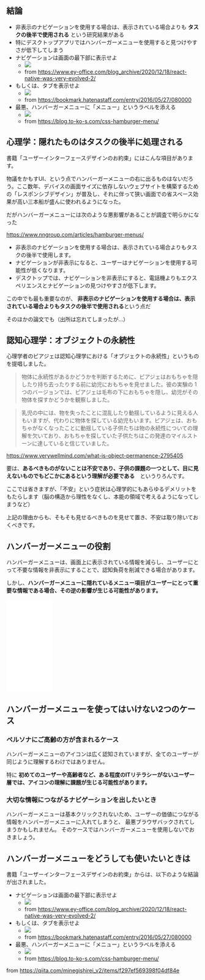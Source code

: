 <!--
title:   ハンバーガーメニューよりもタブを使用せよ！【エンジニアデザイン心理学】
tags:    UI,UX,エンジニア心理学
id:      6aa950ad7b3561e3f82d
private: false
-->
## 結論

- 非表示のナビゲーションを使用する場合は、表示されている場合よりも **タスクの後半で使用される** という研究結果がある
- 特にデスクトップアプリではハンバーガーメニューを使用すると見つけやすさが低下してしまう
- ナビゲーションは画面の最下部に表示せよ
    - <img src="https://www.ey-office.com/images/react_native_jyanken.png">
    - from https://www.ey-office.com/blog_archive/2020/12/18/react-native-was-very-evolved-2/
- もしくは、タブを表示せよ
    - <img src="https://img.f.hatena.ne.jp/images/fotolife/h/hatenabookmark/20160526/20160526182349.png">
    - from https://bookmark.hatenastaff.com/entry/2016/05/27/080000
- 最悪、ハンバーガーメニューに「メニュー」というラベルを添える
    - <img src="https://blog.to-ko-s.com/wp-content/uploads/2023/02/css-hamburger-menu.jpg">
    - from https://blog.to-ko-s.com/css-hamburger-menu/





## 心理学：隠れたものはタスクの後半に処理される

書籍「ユーザーインターフェースデザインのお約束」にはこんな項目があります。

物議をかもすUI、という点でハンバーガーメニューの右に出るものはないだろう。ここ数年、デバイスの画面サイズに依存しないウェブサイトを構築するための「レスポンシブデザイン」が普及し、それに伴って狭い画面での省スペース効果が高い三本船が盛んに使われるようになった。

だがハンバーガーメニューには次のような悪影響があることが調査で明らかになった

https://www.nngroup.com/articles/hamburger-menus/

- 非表示のナビゲーションを使用する場合は、表示されている場合よりもタスクの後半で使用します。
- ナビゲーションが非表示になると、ユーザーはナビゲーションを使用する可能性が低くなります。
- デスクトップでは、ナビゲーションを非表示にすると、電話機よりもエクスペリエンスとナビゲーションの見つけやすさが低下します。

この中でも最も重要なのが、 **非表示のナビゲーションを使用する場合は、表示されている場合よりもタスクの後半で使用される**という点だ

そのほかの論文でも（出所は忘れてしまったが...）


## 認知心理学：オブジェクトの永続性

心理学者のピアジェは認知心理学における「オブジェクトの永続性」というものを提唱しました。

> 物体に永続性があるかどうかを判断するために、ピアジェはおもちゃを隠したり持ち去ったりする前に幼児におもちゃを見せました。彼の実験の 1 つのバージョンでは、ピアジェは毛布の下におもちゃを隠し、幼児がその物体を探すかどうかを観察しました。

> 乳児の中には、物を失ったことに混乱したり動揺しているように見える人もいますが、代わりに物体を探している幼児もいます。ピアジェは、おもちゃがなくなったことに動揺している子供たちは物の永続性についての理解を欠いており、おもちゃを探していた子供たちはこの発達のマイルストーンに達していると信じていました。

https://www.verywellmind.com/what-is-object-permanence-2795405

要は、**あるべきものがないことは不安であり、子供の課題の一つとして、目に見えないものでもどこかにあるという理解が必要である**　というりろんです。

ここでは省きますが、「不安」という症状は心理学的にもあらゆるデメリットをもたらします（脳の構造から理性をなくし、本能の領域で考えるようになってしまうなど）

上記の理由からも、そもそも見せるべきものを見せて置き、不安は取り除いておくべきです。



## ハンバーガーメニューの役割

ハンバーガーメニューは、画面上に表示されている情報を減らし、ユーザーにとって不要な情報を非表示にすることで、認知負荷を削減できる場合があります。

しかし、**ハンバーガーメニューに隠れているメニュー項目がユーザーにとって重要な情報である場合、その逆の影響が生じる可能性があります。**


<iframe sandbox="allow-popups allow-scripts allow-modals allow-forms allow-same-origin" style="width:120px;height:240px;" marginwidth="0" marginheight="0" scrolling="no" frameborder="0" src="//rcm-fe.amazon-adsystem.com/e/cm?lt1=_blank&bc1=000000&IS2=1&bg1=FFFFFF&fc1=000000&lc1=0000FF&t=oreilly10book-22&language=ja_JP&o=9&p=8&l=as4&m=amazon&f=ifr&ref=as_ss_li_til&asins=4873118948&linkId=effc8880a09bbd53be7bf93cc0017201"></iframe>


## ハンバーガーメニューを使ってはいけない2つのケース


### ペルソナにご高齢の方が含まれるケース

ハンバーガーメニューのアイコンは広く認知されていますが、全てのユーザーが同じように理解するわけではありません。

特に **初めてのユーザーや高齢者など、ある程度のITリテラシーがないユーザー層では、アイコンの理解に課題が生じる可能性があります。**


### 大切な情報につながるナビゲーションを出したいとき

ハンバーガーメニューは基本クリックされないため、ユーザーの価値につながる情報をハンバーガーメニューに入れてしまうと、
最悪ブラウザバックされてしまうかもしれません。
そのケースではハンバーガーメニューを使用しないでおきましょう。



## ハンバーガーメニューをどうしても使いたいときは


書籍「ユーザーインターフェースデザインのお約束」からは、以下のような結論が出されました。

- ナビゲーションは画面の最下部に表示せよ
    - <img src="https://www.ey-office.com/images/react_native_jyanken.png">
    - from https://www.ey-office.com/blog_archive/2020/12/18/react-native-was-very-evolved-2/
- もしくは、タブを表示せよ
    - <img src="https://img.f.hatena.ne.jp/images/fotolife/h/hatenabookmark/20160526/20160526182349.png">
    - from https://bookmark.hatenastaff.com/entry/2016/05/27/080000
- 最悪、ハンバーガーメニューに「メニュー」というラベルを添える
    - <img src="https://blog.to-ko-s.com/wp-content/uploads/2023/02/css-hamburger-menu.jpg">
    - from https://blog.to-ko-s.com/css-hamburger-menu/


from https://qiita.com/minegishirei_v2/items/f297ef569398f04df84e